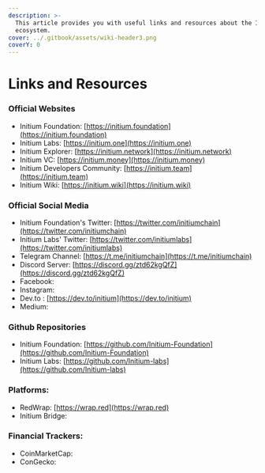 ```yaml
---
description: >-
  This article provides you with useful links and resources about the Initium
  ecosystem.
cover: ../.gitbook/assets/wiki-header3.png
coverY: 0
---
```


# Links and Resources

### &#x20;Official Websites

* Initium Foundation: [https://initium.foundation](https://initium.foundation)
* Initium Labs: [https://initium.one](https://initium.one)
* Initium Explorer: [https://initium.network](https://initium.network)
* Initium VC: [https://initium.money](https://initium.money)
* Initium Developers Community: [https://initium.team](https://initium.team)
* Initium Wiki: [https://initium.wiki](https://initium.wiki)

### Official Social Media&#x20;

* Initium Foundation's Twitter: [https://twitter.com/initiumchain](https://twitter.com/initiumchain)
* Initium Labs' Twitter: [https://twitter.com/initiumlabs](https://twitter.com/initiumlabs)
* Telegram Channel: [https://t.me/initiumchain](https://t.me/initiumchain)
* Discord Server: [https://discord.gg/ztd62kgQfZ](https://discord.gg/ztd62kgQfZ)
* Facebook:
* Instagram:
* Dev.to : [https://dev.to/initium](https://dev.to/initium)
* Medium:

### &#x20;Github Repositories

* Initium Foundation: [https://github.com/Initium-Foundation](https://github.com/Initium-Foundation)
* Initium Labs: [https://github.com/Initium-labs](https://github.com/Initium-labs)

### Platforms:

* RedWrap: [https://wrap.red](https://wrap.red)
* Initium Bridge:&#x20;

### Financial Trackers:

* CoinMarketCap:
* ConGecko:

